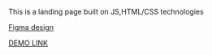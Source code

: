 This is a landing page built on JS,HTML/CSS technologies

[Figma design](https://www.figma.com/file/lSR1m42L9YwzQwzzxKwHpw/THE-MET?type=design&node-id=8590-29&mode=design&t=BIuandHOx5cNJNmq-0)

[DEMO LINK](https://danylopasko.github.io/Museum-landing/)
